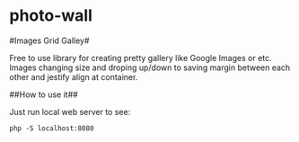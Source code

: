 photo-wall
==========

#Images Grid Galley#

Free to use library for creating pretty gallery like Google Images or etc.
Images changing size and droping up/down to saving margin between each other and jestify align at container.

##How to use it##

Just run local web server to see:

`php -S localhost:8080`
